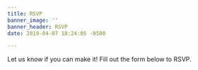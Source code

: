 ```yaml
---
title: RSVP
banner_image: ''
banner_header: RSVP
date: 2019-04-07 18:24:05 -0500

---
```

Let us know if you can make it! Fill out the form below to RSVP.